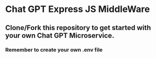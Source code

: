 # Chat GPT Express JS MiddleWare
## Clone/Fork this repository to get started with your own Chat GPT Microservice.
### Remember to create your own .env file
